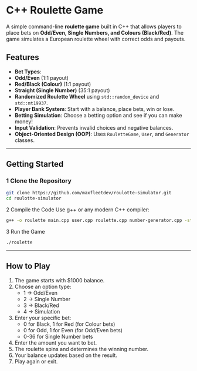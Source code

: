 # C++ Roulette Game

A simple command-line **roulette game** built in C++ that allows players to place bets on **Odd/Even, Single Numbers, and Colours (Black/Red)**. The game simulates a European roulette wheel with correct odds and payouts.

## Features
- **Bet Types**:
- **Odd/Even** (1:1 payout)
- **Red/Black (Colour)** (1:1 payout)
- **Straight (Single Number)** (35:1 payout)
- **Randomized Roulette Wheel** using `std::random_device` and `std::mt19937`.
- **Player Bank System**: Start with a balance, place bets, win or lose.
- **Betting Simulation**: Choose a betting option and see if you can make money!
- **Input Validation**: Prevents invalid choices and negative balances.
- **Object-Oriented Design (OOP)**: Uses `RouletteGame`, `User`, and `Generator` classes.

---

## Getting Started

### **1 Clone the Repository**
```bash
git clone https://github.com/maxfleetdev/roulotte-simulator.git
cd roulotte-simulator
```

2 Compile the Code
Use g++ or any modern C++ compiler:
```bash
g++ -o roulette main.cpp user.cpp roulette.cpp number-generator.cpp -std=c++17
```

3 Run the Game
```bash
./roulette
```

---
## How to Play
1. The game starts with $1000 balance.
2. Choose an option type:
   - 1 → Odd/Even
   - 2 → Single Number
   - 3 → Black/Red
   - 4 → Simulation
3. Enter your specific bet:
   - 0 for Black, 1 for Red (for Colour bets)
   - 0 for Odd, 1 for Even (for Odd/Even bets)
   - 0-36 for Single Number bets
4. Enter the amount you want to bet.
5. The roulette spins and determines the winning number.
6. Your balance updates based on the result.
7. Play again or exit.
